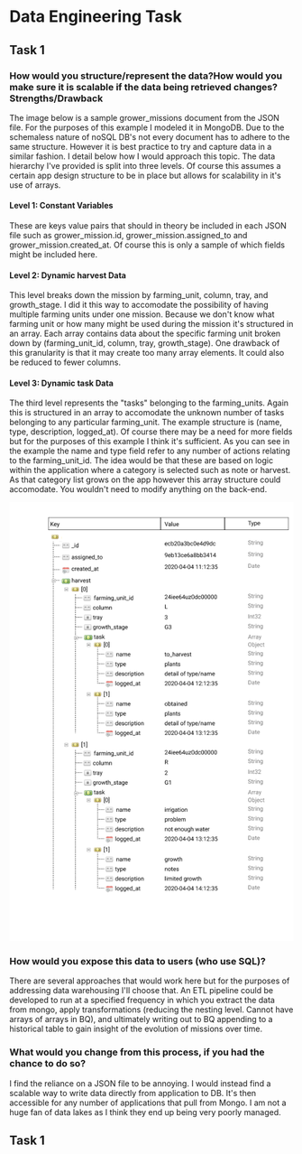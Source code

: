 # Data Engineering Task

## Task 1


### How would you structure/represent the data?How would you make sure it is scalable if the data being retrieved changes?Strengths/Drawback

The image below is a sample grower_missions document from the JSON file. For the purposes of this example I modeled it in MongoDB. Due to the schemaless nature of noSQL DB's not every document has to adhere to the same structure. However it is best practice to try and capture data in a similar fashion. I detail below how I would approach this topic. The data hierarchy I've provided is split into three levels. Of course this assumes a certain app design structure to be in place but allows for scalability in it's use of arrays.

#### Level 1: Constant Variables
These are keys value pairs that should in theory be included in each JSON file such as grower_mission.id, grower_mission.assigned_to and grower_mission.created_at. Of course this is only a sample of which fields might be included here. 


#### Level 2: Dynamic harvest Data
This level breaks down the mission by farming_unit, column, tray, and growth_stage. I did it this way to accomodate the possibility of having multiple farming units under one mission. Because we don't know what farming unit or how many might be used during the mission it's structured in an array. Each array contains data about the specific farming unit broken down by (farming_unit_id, column, tray, growth_stage). One drawback of this granularity is that it may create too many array elements. It could also be reduced to fewer columns.

#### Level 3: Dynamic task Data
The third level represents the "tasks" belonging to the farming_units. Again this is structured in an array to accomodate the unknown number of tasks belonging to any particular farming_unit. The example structure is (name, type, description, logged_at). Of course there may be a need for more fields but for the purposes of this example I think it's sufficient. As you can see in the example the name and type field refer to any number of actions relating to the farming_unit_id. The idea would be that these are based on logic within the application where a category is selected such as note or harvest. As that category list grows on the app however this array structure could accomodate. You wouldn't need to modify anything on the back-end.


![alt_text](/images/Infarm.png)


### How would you expose this data to users (who use SQL)?

There are several approaches that would work here but for the purposes of addressing data warehousing I'll choose that. An ETL pipeline could be developed to run at a specified frequency in which you extract the data from mongo, apply transformations (reducing the nesting level. Cannot have arrays of arrays in BQ), and ultimately writing out to BQ appending to a historical table to gain insight of the evolution of missions over time.

### What would you change from this process, if you had the chance to do so?
I find the reliance on a JSON file to be annoying. I would instead find a scalable way to write data directly from application to DB. It's then accessible for any number of applications that pull from Mongo. I am not a huge fan of data lakes as I think they end up being very poorly managed.




## Task 1

